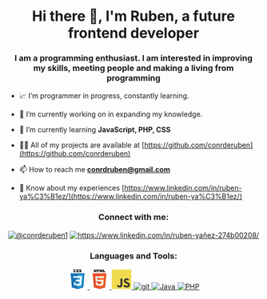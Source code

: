 <h1 align="center">Hi there 👋, I'm Ruben, a future frontend developer </h1>
<h3 align="center">I am a programming enthusiast. 
I am interested in improving my skills, meeting people and making a living from programming</h3>

- 📈 I’m programmer in progress, constantly learning.

- 🔬 I’m currently working on in expanding my knowledge.

- 🌱 I’m currently learning **JavaScript, PHP, CSS**

- 👨‍💻 All of my projects are available at [https://github.com/conrderuben](https://github.com/conrderuben)

- 📫 How to reach me **conrdruben@gmail.com**

- 📄 Know about my experiences [https://www.linkedin.com/in/ruben-ya%C3%B1ez/](https://www.linkedin.com/in/ruben-ya%C3%B1ez/)

<h3 align="center">Connect with me:</h3>
<p align="center">
<a href="https://twitter.com/@conrderuben1" target="blank"><img align="center" src="https://raw.githubusercontent.com/rahuldkjain/github-profile-readme-generator/master/src/images/icons/Social/twitter.svg" alt="@conrderuben1" height="30" width="40" /></a>
<a href="https://www.linkedin.com/in/ruben-ya%C3%B1ez/" target="blank"><img align="center" src="https://raw.githubusercontent.com/rahuldkjain/github-profile-readme-generator/master/src/images/icons/Social/linked-in-alt.svg" alt="https://www.linkedin.com/in/ruben-yañez-274b00208/" height="30" width="40" /></a>
</p>

<h3 align="center">Languages and Tools:</h3>
<div align="center">
<a href="https://www.w3schools.com/css/" target="_blank"> <img src="https://raw.githubusercontent.com/devicons/devicon/master/icons/css3/css3-original-wordmark.svg" alt="css3" width="40" height="40"/> </a>
<a href="https://www.w3.org/html/" target="_blank"> <img src="https://raw.githubusercontent.com/devicons/devicon/master/icons/html5/html5-original-wordmark.svg" alt="html5" width="40" height="40"/> </a>
<a href="https://developer.mozilla.org/en-US/docs/Web/JavaScript" target="_blank"> <img src="https://raw.githubusercontent.com/devicons/devicon/master/icons/javascript/javascript-original.svg" alt="javascript" width="40" height="40"/> </a>
<a href="https://git-scm.com/" target="_blank"> <img src="https://www.vectorlogo.zone/logos/git-scm/git-scm-icon.svg" alt="git" width="40" height="40"/> </a>
<a href="https://www.oracle.com/es/java/" target="_blank"> <img src="https://i.blogs.es/8d2420/650_1000_java/1366_2000.png" alt="Java" width="50" height="50"/> </a>
 <a href="https://www.php.net/manual/es/intro-whatis.php" target="_blank"> <img src="http://pngimg.com/uploads/php/php_PNG12.png" alt="PHP" width="60" height="40"/> </a>
  

</div>

